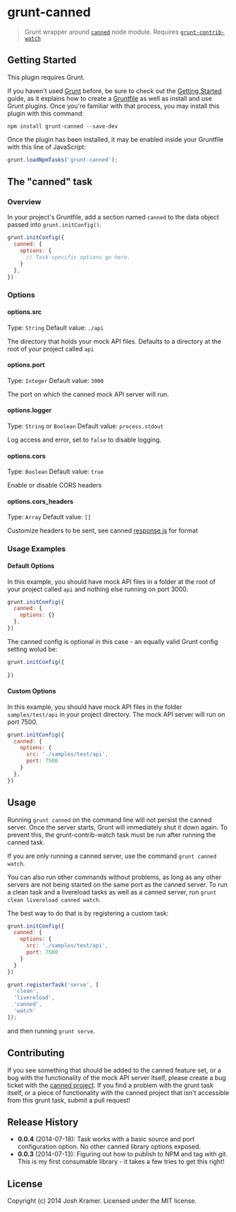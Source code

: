 # grunt-canned

> Grunt wrapper around [`canned`](https://github.com/sideshowcoder/canned) node module. Requires [`grunt-contrib-watch`](https://github.com/gruntjs/grunt-contrib-watch)

## Getting Started
This plugin requires Grunt.

If you haven't used [Grunt](http://gruntjs.com/) before, be sure to check out the [Getting Started](http://gruntjs.com/getting-started) guide, as it explains how to create a [Gruntfile](http://gruntjs.com/sample-gruntfile) as well as install and use Grunt plugins. Once you're familiar with that process, you may install this plugin with this command:

```shell
npm install grunt-canned --save-dev
```

Once the plugin has been installed, it may be enabled inside your Gruntfile with this line of JavaScript:

```js
grunt.loadNpmTasks('grunt-canned');
```

## The "canned" task

### Overview
In your project's Gruntfile, add a section named `canned` to the data object passed into `grunt.initConfig()`.

```js
grunt.initConfig({
  canned: {
    options: {
      // Task-specific options go here.
    }
  },
})
```

### Options

#### options.src
Type: `String`
Default value: `./api`

The directory that holds your mock API files. Defaults to a directory at the root of your project called `api`

#### options.port
Type: `Integer`
Default value: `3000`

The port on which the canned mock API server will run.

#### options.logger
Type: `String` or `Boolean`
Default value: `process.stdout`

Log access and error, set to `false` to disable logging.

#### options.cors
Type: `Boolean`
Default value: `true`

Enable or disable CORS headers

#### options.cors_headers
Type: `Array`
Default value: `[]`

Customize headers to be sent, see canned [response.js](https://github.com/sideshowcoder/canned/blob/master/lib/response.js) for format


### Usage Examples

#### Default Options
In this example, you should have mock API files in a folder at the root of your project called `api` and nothing else running on port 3000.

```js
grunt.initConfig({
  canned: {
    options: {}
  },
})
```

The canned config is optional in this case - an equally valid Grunt config setting wolud be:

```js
grunt.initConfig({
  
})
```

#### Custom Options
In this example, you should have mock API files in the folder `samples/test/api` in your project directory. The mock API server will run on port 7500.

```js
grunt.initConfig({
  canned: {
    options: {
      src: './samples/test/api',
      port: 7500
    }
  },
})
```

## Usage
Running `grunt canned` on the command line will not persist the canned server. Once the server starts, Grunt will immediately shut it down again. To prevent this, the grunt-contrib-watch task must be run after running the canned task. 

If you are only running a canned server, use the command `grunt canned watch`.

You can also run other commands without problems, as long as any other servers are not being started on the same port as the canned server. To run a clean task and a livereload tasks as well as a canned server, run `grunt clean livereload canned watch`.

The best way to do that is by registering a custom task:

```js
grunt.initConfig({
  canned: {
    options: {
      src: './samples/test/api',
      port: 7500
    }
  }
})

grunt.registerTask('serve', [
  'clean',
  'livereload',
  'canned',
  'watch'
]);
```

and then running `grunt serve`.

## Contributing
If you see something that should be added to the canned feature set, or a bug with the functionality of the mock API
server itself, please create a bug ticket with the [canned project](https://github.com/sideshowcoder/canned). If you find a problem with the grunt task itself, or a piece of functionality with the canned project that isn't accessible from this grunt task, submit a pull request!

## Release History
 - **0.0.4** (2014-07-18): Task works with a basic source and port configuration option. No other canned library options exposed.
 - **0.0.3** (2014-07-13): Figuring out how to publish to NPM and tag with git. This is my first consumable library - it takes a few tries to get this right!

## License
Copyright (c) 2014 Josh Kramer. Licensed under the MIT license.
